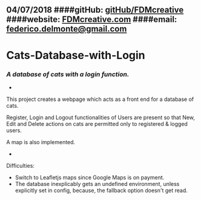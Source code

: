 04/07/2018
####gitHub: [gitHub/FDMcreative](https://github.com/FDMcreative/)
####website: [FDMcreative.com](http://www.fdmcreative.com) 
####email: [federico.delmonte@gmail.com](federico.delmonte@gmail.com)
---
# Cats-Database-with-Login
### *A database of cats with a login function.*
-

This project creates a webpage which acts as a front end for a database of cats.

Register, Login and Logout functionalities of Users are present so that New, Edit and Delete actions on cats are permitted only to registered & logged users.

A map is also implemented.

-

Difficulties:

- Switch to Leafletjs maps since Google Maps is on payment.
- The database inexplicably  gets an undefined environment, unless explicitly set in config, because, the fallback option doesn't get read.